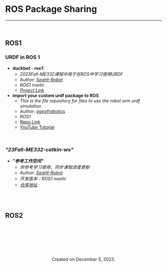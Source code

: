 # ROS Package Sharing

---





<br>

## ROS1

### URDF in ROS 1

- **duckbot - ros1:** 
  - *2023Fall-ME332课程中用于在ROS中学习使用URDF*
  - *Author:*  [*SeaHI-Robot*](https://github.com/SeaHI-Robot)
  - *ROS1 noetic*
  - [*Project Link*](https://github.com/SeaHI-Robot/ROS_Tutorial/tree/master/resources/duckbot)
- **import your custom urdf package to ROS**
  - *This is the file repository for files to use the robot arm urdf simulation*
  - *Author:*  [*ageofrobotics*](https://github.com/ageofrobotics)
  - *ROS1*
  - [Repo Link](https://github.com/ageofrobotics/import_your_custom_urdf_package_to_ROS-main)
  - [YouTube Tutorial](https://github.com/ageofrobotics/import_your_custom_urdf_package_to_ROS-main)




<br>



### ***"23Fall-ME332-catkin-ws"***

- ***"参考工作空间"*** 
  - *供参考学习使用，同步课程进度更新*
  - *Author:*  [*SeaHI-Robot*](https://github.com/SeaHI-Robot)
  - *开发版本：ROS1 noetic*
  - [*仓库地址*](https://github.com/SeaHI-Robot/23Fall-SUSTech-ME332-ROS-catkin-ws.git)

<br>

<br>

## ROS2


<br>

<br>

<br>



<!-- 末尾 -->
<br>
<br>
<br>

<center>
Created on December 5, 2023.
</center>


<br>
<br>
